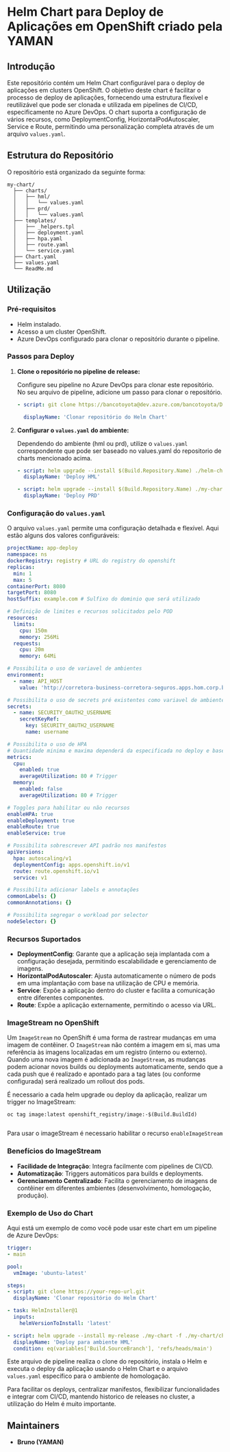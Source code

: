 
# Helm Chart para Deploy de Aplicações em OpenShift criado pela YAMAN

## Introdução

Este repositório contém um Helm Chart configurável para o deploy de aplicações em clusters OpenShift. O objetivo deste chart é facilitar o processo de deploy de aplicações, fornecendo uma estrutura flexível e reutilizável que pode ser clonada e utilizada em pipelines de CI/CD, especificamente no Azure DevOps. O chart suporta a configuração de vários recursos, como DeploymentConfig, HorizontalPodAutoscaler, Service e Route, permitindo uma personalização completa através de um arquivo `values.yaml`.

## Estrutura do Repositório

O repositório está organizado da seguinte forma:

```
my-chart/
  ├── charts/
  │   ├── hml/
  │   │   └── values.yaml
  │   ├── prd/
  │   │   └── values.yaml
  ├── templates/
  │   ├── _helpers.tpl
  │   ├── deployment.yaml
  │   ├── hpa.yaml
  │   ├── route.yaml
  │   └── service.yaml
  ├── Chart.yaml
  ├── values.yaml
  └── ReadMe.md
```

## Utilização

### Pré-requisitos

- Helm instalado.
- Acesso a um cluster OpenShift.
- Azure DevOps configurado para clonar o repositório durante o pipeline.

### Passos para Deploy

1. **Clone o repositório no pipeline de release:**

   Configure seu pipeline no Azure DevOps para clonar este repositório. No seu arquivo de pipeline, adicione um passo para clonar o repositório.

   ```yaml
   - script: git clone https://bancotoyota@dev.azure.com/bancotoyota/Devops-Corporativo/_git/helm-charts

     displayName: 'Clonar repositório do Helm Chart'
   ```

2. **Configurar o `values.yaml` do ambiente:**

   Dependendo do ambiente (hml ou prd), utilize o `values.yaml` correspondente que pode ser baseado  no values.yaml do repositorio de charts mencionado acima.

   ```yaml
   - script: helm upgrade --install $(Build.Repository.Name) ./helm-charts -f ./charts/$(Release.EnvironmentName)/values.yaml
     displayName: 'Deploy HML'
   ```

   ```yaml
   - script: helm upgrade --install $(Build.Repository.Name) ./my-chart -f ./charts/$(Release.EnvironmentName)/values.yaml
     displayName: 'Deploy PRD'
   ```

### Configuração do `values.yaml`

O arquivo `values.yaml` permite uma configuração detalhada e flexível. Aqui estão alguns dos valores configuráveis:

```yaml
projectName: app-deploy
namespace: ns
dockerRegistry: registry # URL do registry do openshift
replicas:
  min: 1
  max: 5
containerPort: 8080
targetPort: 8080
hostSuffix: example.com # Sulfixo do dominio que será utilizado

# Definição de limites e recursos solicitados pelo POD
resources:
  limits:
    cpu: 150m
    memory: 256Mi
  requests:
    cpu: 20m
    memory: 64Mi

# Possibilita o uso de variavel de ambientes
environment:
  - name: API_HOST
    value: 'http://corretora-business-corretora-seguros.apps.hom.corp.btb/corretora-seguros'

# Possibilita o uso de secrets pré existentes como variavel de ambiente
secrets:
  - name: SECURITY_OAUTH2_USERNAME
    secretKeyRef:
      key: SECURITY_OAUTH2_USERNAME
      name: username

# Possibilita o uso de HPA
# Quantidade minima e maxima dependerá da especificada no deploy e baseado no resoureces
metrics:
  cpu:
    enabled: true
    averageUtilization: 80 # Trigger
  memory:
    enabled: false
    averageUtilization: 80 # Trigger

# Toggles para habilitar ou não recursos
enableHPA: true
enableDeployment: true
enableRoute: true
enableService: true

# Possibilita sobrescrever API padrão nos manifestos
apiVersions:
  hpa: autoscaling/v1
  deploymentConfig: apps.openshift.io/v1
  route: route.openshift.io/v1
  service: v1

# Possibilita adicionar labels e annotações
commonLabels: {}
commonAnnotations: {}

# Possibilita segregar o workload por selector
nodeSelector: {}
```

### Recursos Suportados

- **DeploymentConfig**: Garante que a aplicação seja implantada com a configuração desejada, permitindo escalabilidade e gerenciamento de imagens.
- **HorizontalPodAutoscaler**: Ajusta automaticamente o número de pods em uma implantação com base na utilização de CPU e memória.
- **Service**: Expõe a aplicação dentro do cluster e facilita a comunicação entre diferentes componentes.
- **Route**: Expõe a aplicação externamente, permitindo o acesso via URL.

### ImageStream no OpenShift

Um `ImageStream` no OpenShift é uma forma de rastrear mudanças em uma imagem de contêiner. O `ImageStream` não contém a imagem em si, mas uma referência às imagens localizadas em um registro (interno ou externo). Quando uma nova imagem é adicionada ao `ImageStream`, as mudanças podem acionar novos builds ou deployments automaticamente, sendo que a cada push que é realizado e apontado para a tag lates (ou conforme configurada) será realizado um rollout dos pods.

É necessario a cada helm upgrade ou deploy da aplicação, realizar um trigger no ImageStream:
```
oc tag image:latest openshift_registry/image:-$(Build.BuildId)


```
Para usar o imageStream é necessario habilitar o recurso `enableImageStream`

### Benefícios do ImageStream

- **Facilidade de Integração**: Integra facilmente com pipelines de CI/CD.
- **Automatização**: Triggers automáticos para builds e deployments.
- **Gerenciamento Centralizado**: Facilita o gerenciamento de imagens de contêiner em diferentes ambientes (desenvolvimento, homologação, produção).

### Exemplo de Uso do Chart

Aqui está um exemplo de como você pode usar este chart em um pipeline de Azure DevOps:

```yaml
trigger:
- main

pool:
  vmImage: 'ubuntu-latest'

steps:
- script: git clone https://your-repo-url.git
  displayName: 'Clonar repositório do Helm Chart'

- task: HelmInstaller@1
  inputs:
    helmVersionToInstall: 'latest'

- script: helm upgrade --install my-release ./my-chart -f ./my-chart/charts/hml/values.yaml
  displayName: 'Deploy para ambiente HML'
  condition: eq(variables['Build.SourceBranch'], 'refs/heads/main')
```

Este arquivo de pipeline realiza o clone do repositório, instala o Helm e executa o deploy da aplicação usando o Helm Chart e o arquivo `values.yaml` específico para o ambiente de homologação.

Para facilitar os deploys, centralizar manifestos, flexibilizar funcionalidades e integrar com CI/CD, mantendo historico de releases no cluster, a utilização do Helm é muito importante.

## Maintainers
- **Bruno (YAMAN)**
